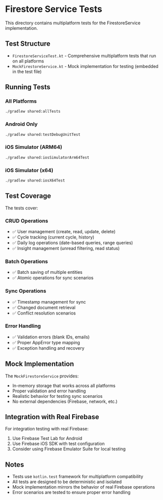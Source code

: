# Firestore Service Tests

This directory contains multiplatform tests for the FirestoreService implementation.

## Test Structure

- `FirestoreServiceTest.kt` - Comprehensive multiplatform tests that run on all platforms
- `MockFirestoreService.kt` - Mock implementation for testing (embedded in the test file)

## Running Tests

### All Platforms
```bash
./gradlew shared:allTests
```

### Android Only
```bash
./gradlew shared:testDebugUnitTest
```

### iOS Simulator (ARM64)
```bash
./gradlew shared:iosSimulatorArm64Test
```

### iOS Simulator (x64)
```bash
./gradlew shared:iosX64Test
```

## Test Coverage

The tests cover:

### CRUD Operations
- ✅ User management (create, read, update, delete)
- ✅ Cycle tracking (current cycle, history)
- ✅ Daily log operations (date-based queries, range queries)
- ✅ Insight management (unread filtering, read status)

### Batch Operations
- ✅ Batch saving of multiple entities
- ✅ Atomic operations for sync scenarios

### Sync Operations
- ✅ Timestamp management for sync
- ✅ Changed document retrieval
- ✅ Conflict resolution scenarios

### Error Handling
- ✅ Validation errors (blank IDs, emails)
- ✅ Proper AppError type mapping
- ✅ Exception handling and recovery

## Mock Implementation

The `MockFirestoreService` provides:
- In-memory storage that works across all platforms
- Proper validation and error handling
- Realistic behavior for testing sync scenarios
- No external dependencies (Firebase, network, etc.)

## Integration with Real Firebase

For integration testing with real Firebase:
1. Use Firebase Test Lab for Android
2. Use Firebase iOS SDK with test configuration
3. Consider using Firebase Emulator Suite for local testing

## Notes

- Tests use `kotlin.test` framework for multiplatform compatibility
- All tests are designed to be deterministic and isolated
- Mock implementation mirrors the behavior of real Firebase operations
- Error scenarios are tested to ensure proper error handling